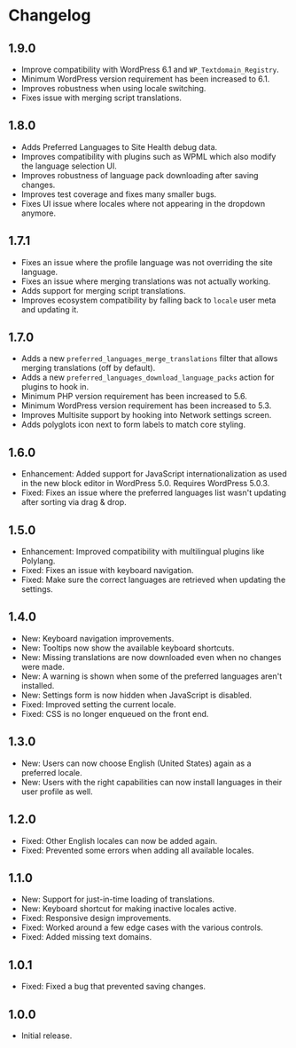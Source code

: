 # Changelog

## 1.9.0

* Improve compatibility with WordPress 6.1 and `WP_Textdomain_Registry`.
* Minimum WordPress version requirement has been increased to 6.1.
* Improves robustness when using locale switching.
* Fixes issue with merging script translations.

## 1.8.0

* Adds Preferred Languages to Site Health debug data.
* Improves compatibility with plugins such as WPML which also modify the language selection UI.
* Improves robustness of language pack downloading after saving changes.
* Improves test coverage and fixes many smaller bugs.
* Fixes UI issue where locales where not appearing in the dropdown anymore.

## 1.7.1

* Fixes an issue where the profile language was not overriding the site language.
* Fixes an issue where merging translations was not actually working.
* Adds support for merging script translations.
* Improves ecosystem compatibility by falling back to `locale` user meta and updating it.

## 1.7.0

* Adds a new `preferred_languages_merge_translations` filter that allows merging translations (off by default).
* Adds a new `preferred_languages_download_language_packs` action for plugins to hook in.
* Minimum PHP version requirement has been increased to 5.6.
* Minimum WordPress version requirement has been increased to 5.3.
* Improves Multisite support by hooking into Network settings screen.
* Adds polyglots icon next to form labels to match core styling.

## 1.6.0

* Enhancement: Added support for JavaScript internationalization as used in the new block editor in WordPress 5.0. Requires WordPress 5.0.3.
* Fixed: Fixes an issue where the preferred languages list wasn't updating after sorting via drag & drop.

## 1.5.0

* Enhancement: Improved compatibility with multilingual plugins like Polylang.
* Fixed: Fixes an issue with keyboard navigation.
* Fixed: Make sure the correct languages are retrieved when updating the settings.

## 1.4.0

* New: Keyboard navigation improvements.
* New: Tooltips now show the available keyboard shortcuts.
* New: Missing translations are now downloaded even when no changes were made.
* New: A warning is shown when some of the preferred languages aren't installed.
* New: Settings form is now hidden when JavaScript is disabled.
* Fixed: Improved setting the current locale.
* Fixed: CSS is no longer enqueued on the front end.

## 1.3.0

* New: Users can now choose English (United States) again as a preferred locale.
* New: Users with the right capabilities can now install languages in their user profile as well.

## 1.2.0

* Fixed: Other English locales can now be added again.
* Fixed: Prevented some errors when adding all available locales.

## 1.1.0

* New: Support for just-in-time loading of translations.
* New: Keyboard shortcut for making inactive locales active.
* Fixed: Responsive design improvements.
* Fixed: Worked around a few edge cases with the various controls.
* Fixed: Added missing text domains.

## 1.0.1

* Fixed: Fixed a bug that prevented saving changes.

## 1.0.0

* Initial release.
